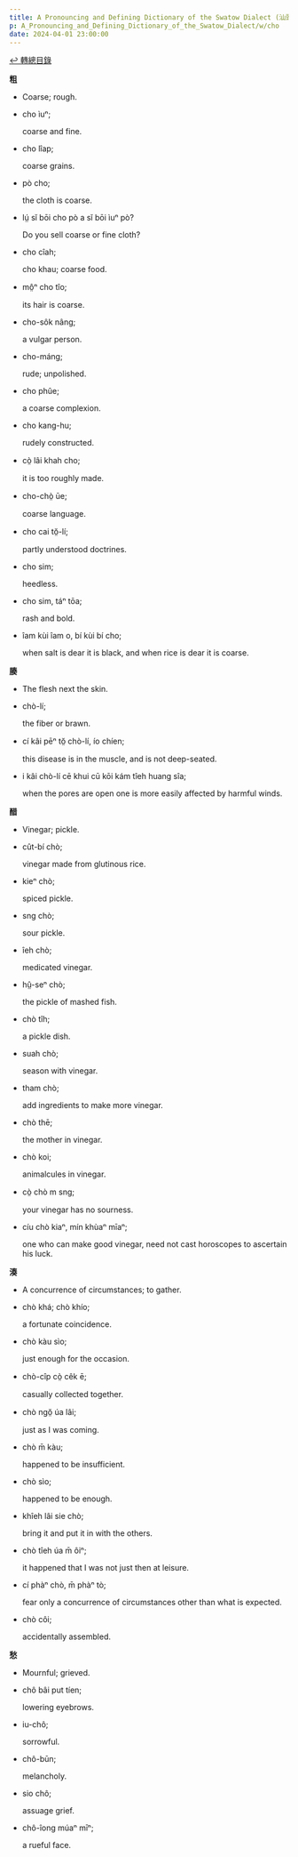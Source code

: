 ```yaml
---
title: A Pronouncing and Defining Dictionary of the Swatow Dialect (汕頭方言音義字典) / cho
p: A_Pronouncing_and_Defining_Dictionary_of_the_Swatow_Dialect/w/cho
date: 2024-04-01 23:00:00
---
```


[↩️ 轉總目錄](/A_Pronouncing_and_Defining_Dictionary_of_the_Swatow_Dialect)


**粗**
- Coarse; rough.

- cho ìuⁿ;

  coarse and fine.

- cho lîap;

  coarse grains.

- pò cho;

  the cloth is coarse.

- lṳ́ sĭ bōi cho pò a sĭ bōi ìuⁿ pò?

  Do you sell coarse or fine cloth?

- cho cîah;

  cho khau; coarse food.

- mô̤ⁿ cho tîo;

  its hair is coarse.

- cho-sôk nâng;

  a vulgar person.

- cho-máng;

  rude; unpolished.

- cho phûe;

  a coarse complexion.

- cho kang-hu;

  rudely constructed.

- cò̤ lâi khah cho;

  it is too roughly made.

- cho-chò̤ ūe;

  coarse language.

- cho cai tŏ̤-lí;

  partly understood doctrines.

- cho sim;

  heedless.

- cho sim, táⁿ tōa;

  rash and bold.

- îam kùi îam o, bí kùi bí cho;

  when salt is dear it is black, and when rice is dear it is coarse.

**腠**
- The flesh next the skin.

- chò-lí;

  the fiber or brawn.

- cí kâi pēⁿ tŏ̤ chò-lí, ío chíen;

  this disease is in the muscle, and is not deep-seated.

- i kâi chò-lí cē khui cū kōi kám tîeh huang sîa;

  when the pores are open one is more easily affected by harmful winds.

**醋**
- Vinegar; pickle.

- cût-bí chò;

  vinegar made from glutinous rice.

- kieⁿ chò;

  spiced pickle.

- sng chò;

  sour pickle.

- îeh chò;

  medicated vinegar.

- hṳ̂-seⁿ chò;

  the pickle of mashed fish.

- chò tîh;

  a pickle dish.

- suah chò;

  season with vinegar.

- tham chò;

  add ingredients to make more vinegar.

- chò thē;

  the mother in vinegar.

- chò koi;

  animalcules in vinegar.

- cò̤ chò m sng;

  your vinegar has no sourness.

- cíu chò kiaⁿ, mín khùaⁿ mīaⁿ;

  one who can make good vinegar, need not cast horoscopes to ascertain his luck.

**湊**
- A concurrence of circumstances; to gather.

- chò khá; chò khío;

  a fortunate coincidence.

- chò kàu sìo;

  just enough for the occasion.

- chò-cîp cò̤ cêk ē;

  casually collected together.

- chò ngŏ̤ úa lâi;

  just as I was coming.

- chò m̄ kàu;

  happened to be insufficient.

- chò sìo;

  happened to be enough.

- khîeh lâi sie chò;

  bring it and put it in with the others.

- chò tîeh úa m̄ ôiⁿ;

  it happened that I was not just then at leisure.

- cí phàⁿ chò, m̄ phàⁿ tò;

  fear only a concurrence of circumstances other than what is expected.

- chò côi;

  accidentally assembled.

 

**愁**
- Mournful; grieved.

- chô bâi put tíen;

  lowering eyebrows.

- iu-chô;

  sorrowful.

- chô-būn;

  melancholy.

- sio chô;

  assuage grief.

- chô-îong múaⁿ mīⁿ;

  a rueful face.